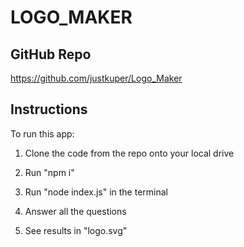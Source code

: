 # LOGO_MAKER

## GitHub Repo

https://github.com/justkuper/Logo_Maker

## Instructions

To run this app:
1. Clone the code from the repo onto your local drive

2. Run "npm i"

3. Run "node index.js" in the terminal

4. Answer all the questions

5. See results in "logo.svg"


